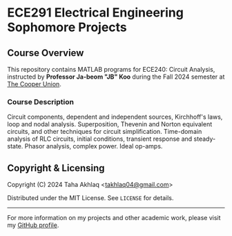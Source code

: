 # ECE291 Electrical Engineering Sophomore Projects

## Course Overview
This repository contains MATLAB programs for ECE240: Circuit Analysis, instructed by **Professor Ja-beom "JB" Koo** during the Fall 2024 semester at [The Cooper Union](http://www.cooper.edu).

### Course Description
Circuit components, dependent and independent sources, Kirchhoff's laws, loop and nodal analysis. Superposition, Thevenin and Norton equivalent circuits, and other techniques for circuit simplification. Time-domain analysis of RLC circuits, initial conditions, transient response and steady-state. Phasor analysis, complex power. Ideal op-amps.

## Copyright & Licensing
Copyright (C) 2024 Taha Akhlaq <[takhlaq04@gmail.com](mailto:takhlaq04@gmail.com)>

Distributed under the MIT License. See `LICENSE` for details.

---

For more information on my projects and other academic work, please visit my [GitHub profile](https://github.com/TahaAkhlaq).
